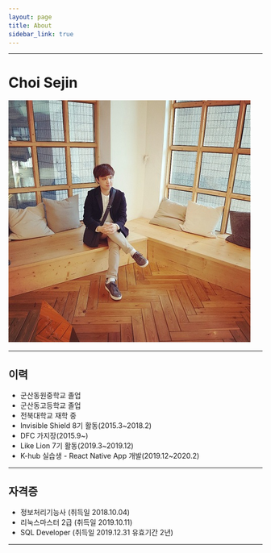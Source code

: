 ```yaml
---
layout: page
title: About
sidebar_link: true
---
```


---

# Choi Sejin

![ChoiSejin_Profile.jpg](./assets/ChoiSejin_Profile.jpg)

---

## 이력

- 군산동원중학교 졸업
- 군산동고등학교 졸업
- 전북대학교 재학 중
- Invisible Shield 8기 활동(2015.3~2018.2)
- DFC 가지장(2015.9~)
- Like Lion 7기 활동(2019.3~2019.12)
- K-hub 실습생 - React Native App 개발(2019.12~2020.2)

---

## 자격증

 - 정보처리기능사 (취득일 2018.10.04)
 - 리눅스마스터 2급 (취득일 2019.10.11)
 - SQL Developer (취득일 2019.12.31 유효기간 2년)

---
